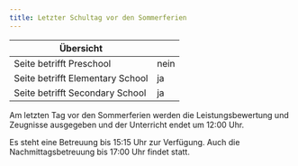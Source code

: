 ```yaml
---
title: Letzter Schultag vor den Sommerferien
---
```

| Übersicht | |
| --- | --- |
| Seite betrifft Preschool | nein |
| Seite betrifft Elementary School | ja |
| Seite betrifft Secondary School | ja |

Am letzten Tag vor den Sommerferien werden die Leistungsbewertung und Zeugnisse ausgegeben und der Unterricht endet um 12:00 Uhr.

Es steht eine Betreuung bis 15:15 Uhr zur Verfügung. Auch die Nachmittagsbetreuung bis 17:00 Uhr findet statt.


